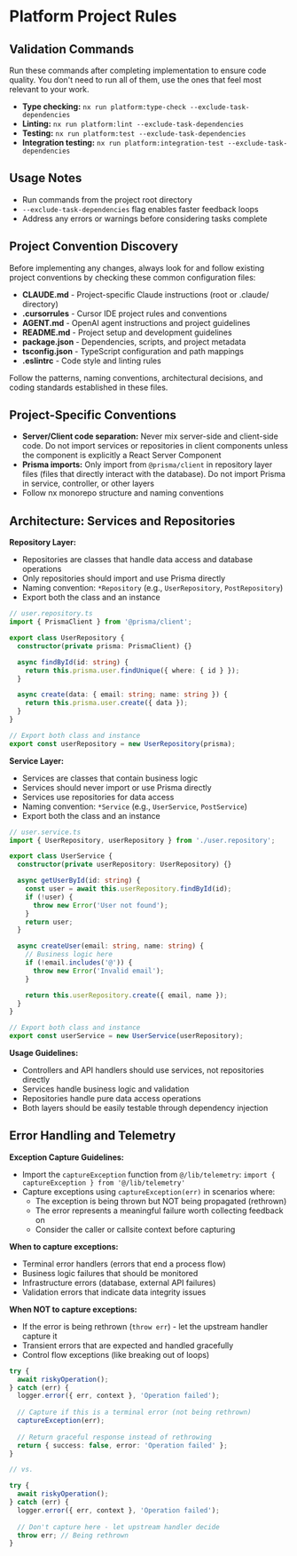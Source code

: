 # Platform Project Rules

## Validation Commands

Run these commands after completing implementation to ensure code quality.
You don't need to run all of them, use the ones that feel most relevant to your work.

- **Type checking:** `nx run platform:type-check --exclude-task-dependencies`
- **Linting:** `nx run platform:lint --exclude-task-dependencies`
- **Testing:** `nx run platform:test --exclude-task-dependencies`
- **Integration testing:** `nx run platform:integration-test --exclude-task-dependencies`

## Usage Notes

- Run commands from the project root directory
- `--exclude-task-dependencies` flag enables faster feedback loops
- Address any errors or warnings before considering tasks complete

## Project Convention Discovery

Before implementing any changes, always look for and follow existing project conventions by checking these common configuration files:

- **CLAUDE.md** - Project-specific Claude instructions (root or .claude/ directory)
- **.cursorrules** - Cursor IDE project rules and conventions
- **AGENT.md** - OpenAI agent instructions and project guidelines
- **README.md** - Project setup and development guidelines
- **package.json** - Dependencies, scripts, and project metadata
- **tsconfig.json** - TypeScript configuration and path mappings
- **.eslintrc** - Code style and linting rules

Follow the patterns, naming conventions, architectural decisions, and coding standards established in these files.

## Project-Specific Conventions

- **Server/Client code separation:** Never mix server-side and client-side code. Do not import services or repositories in client components unless the component is explicitly a React Server Component
- **Prisma imports:** Only import from `@prisma/client` in repository layer files (files that directly interact with the database). Do not import Prisma in service, controller, or other layers
- Follow nx monorepo structure and naming conventions

## Architecture: Services and Repositories

**Repository Layer:**
- Repositories are classes that handle data access and database operations
- Only repositories should import and use Prisma directly
- Naming convention: `*Repository` (e.g., `UserRepository`, `PostRepository`)
- Export both the class and an instance

```typescript
// user.repository.ts
import { PrismaClient } from '@prisma/client';

export class UserRepository {
  constructor(private prisma: PrismaClient) {}

  async findById(id: string) {
    return this.prisma.user.findUnique({ where: { id } });
  }

  async create(data: { email: string; name: string }) {
    return this.prisma.user.create({ data });
  }
}

// Export both class and instance
export const userRepository = new UserRepository(prisma);
```

**Service Layer:**
- Services are classes that contain business logic
- Services should never import or use Prisma directly
- Services use repositories for data access
- Naming convention: `*Service` (e.g., `UserService`, `PostService`)
- Export both the class and an instance

```typescript
// user.service.ts
import { UserRepository, userRepository } from './user.repository';

export class UserService {
  constructor(private userRepository: UserRepository) {}

  async getUserById(id: string) {
    const user = await this.userRepository.findById(id);
    if (!user) {
      throw new Error('User not found');
    }
    return user;
  }

  async createUser(email: string, name: string) {
    // Business logic here
    if (!email.includes('@')) {
      throw new Error('Invalid email');
    }

    return this.userRepository.create({ email, name });
  }
}

// Export both class and instance
export const userService = new UserService(userRepository);
```

**Usage Guidelines:**
- Controllers and API handlers should use services, not repositories directly
- Services handle business logic and validation
- Repositories handle pure data access operations
- Both layers should be easily testable through dependency injection

## Error Handling and Telemetry

**Exception Capture Guidelines:**
- Import the `captureException` function from `@/lib/telemetry`: `import { captureException } from '@/lib/telemetry'`
- Capture exceptions using `captureException(err)` in scenarios where:
  - The exception is being thrown but NOT being propagated (rethrown)
  - The error represents a meaningful failure worth collecting feedback on
  - Consider the caller or callsite context before capturing

**When to capture exceptions:**
- Terminal error handlers (errors that end a process flow)
- Business logic failures that should be monitored
- Infrastructure errors (database, external API failures)
- Validation errors that indicate data integrity issues

**When NOT to capture exceptions:**
- If the error is being rethrown (`throw err`) - let the upstream handler capture it
- Transient errors that are expected and handled gracefully
- Control flow exceptions (like breaking out of loops)

```typescript
try {
  await riskyOperation();
} catch (err) {
  logger.error({ err, context }, 'Operation failed');
  
  // Capture if this is a terminal error (not being rethrown)
  captureException(err);
  
  // Return graceful response instead of rethrowing
  return { success: false, error: 'Operation failed' };
}

// vs.

try {
  await riskyOperation();
} catch (err) {
  logger.error({ err, context }, 'Operation failed');
  
  // Don't capture here - let upstream handler decide
  throw err; // Being rethrown
}
```
